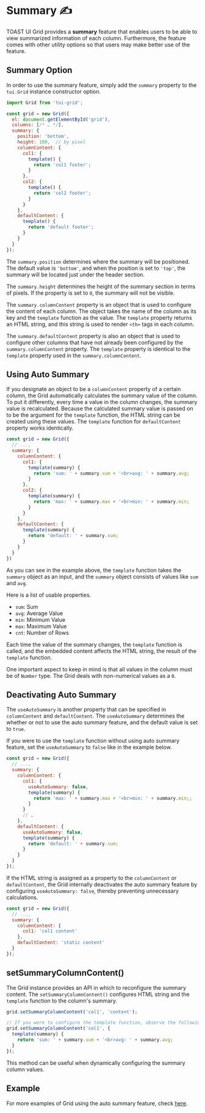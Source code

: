 # Summary ✍️

TOAST UI Grid provides a **summary** feature that enables users to be able to view summarized information of each column. Furthermore, the feature comes with other utility options so that users may make better use of the feature. 

## Summary Option

In order to use the summary feature, simply add the `summary` property to the `tui.Grid` instance constructor option.

```javascript
import Grid from 'tui-grid';

const grid = new Grid({
  el: document.getElementById('grid'),
  columns: [/* … */],
  summary: {
    position: 'bottom',
    height: 100,  // by pixel
    columnContent: {
      col1: {
        template() {
          return 'col1 footer';
        }
      },
      col2: {
        template() {
          return 'col2 footer';
        }
      }
    },
    defaultContent: {
      template() {
        return 'default footer';
      }
    }
  }
});
```

The `summary.position` determines where the summary will be positioned. The default value is `'bottom'`, and when the position is set to `'top'`, the summary will be located just under the header section.

The `summary.height` determines the height of the summary section in terms of pixels. If the property is set to `0`, the summary will not be visible. 

The `summary.columnContent` property is an object that is used to configure the content of each column. The object takes the name of the column as its key and the `template` function as the value. The `template` property returns an HTML string, and this string is used to render `<th>` tags in each column. 

The `summary.defaultContent` property is also an object that is used to configure other columns that have not already been configured by the `summary.columnContent` property. The `template` property is identical to the `template` property used in the `summary.columnContent`. 

## Using Auto Summary

If you designate an object to be a `columnContent` property of a certain column, the Grid automatically calculates the summary value of the column. To put it differently, every time a value in the column changes, the summary value is recalculated. Because the calculated summary value is passed on to be the argument for the `template` function, the HTML string can be created using these values. The `template` function for `defaultContent` property works identically. 

```javascript
const grid = new Grid({
  // ...,
  summary: {
    columnContent: {
      col1: {
        template(summary) {
          return 'sum: ' + summary.sum + '<br>avg: ' + summary.avg;
        }
      },
      col2: {
        template(summary) {
          return 'max: ' + summary.max + '<br>min: ' + summary.min;
        }
      }
    },
    defaultContent: {
      template(summary) {
        return 'default: ' + summary.sum;
      }
    }
  }
})
```

As you can see in the example above, the `template` function takes the `summary` object as an input, and the `summary` object consists of values like `sum` and `avg`. 

Here is a list of usable properties. 

- `sum`:  Sum
- `avg`:  Average Value
- `min`:  Minimum Value
- `max`: Maximum Value
- `cnt`: Number of Rows

Each time the value of the summary changes, the `template` function is called, and the embedded content affects the HTML string, the result of the `template` function. 

One important aspect to keep in mind is that all values in the column must be of `Number` type. The Grid deals with non-numerical values as a `0`. 

## Deactivating Auto Summary

The `useAutoSummary` is another property that can be specified in `columnContent` and `defaultContent`. The `useAutoSummary` determines the whether or not to use the auto summary feature, and the default value is set to `true`. 

If you were to use the `template` function without using auto summary feature, set the `useAutoSummary` to `false` like in the example below. 

```javascript
const grid = new Grid({
  // ...,
  summary: {
    columnContent: {
      col1: {
        useAutoSummary: false,
        template(summary) {
          return 'max: ' + summary.max + '<br>min: ' + summary.min;;
        }
      }
      // …
    },
    defaultContent: {
      useAutoSummary: false,
      template(summary) {
        return 'default: ' + summary.sum;
      }
    }
  }
});
```

If the HTML string is assigned as a property to the `columnContent` or `defaultContent`, the Grid internally deactivates the auto summary feature by configuring `useAutoSummary: false`, thereby preventing unnecessary calculations.

```javascript
const grid = new Grid({
  // ...,
  summary: {
    columnContent: {
      col1: 'col1 content'
    },
    defaultContent: 'static content'
  }
});
```

## setSummaryColumnContent()

The Grid instance provides an API in which to reconfigure the summary content. The `setSummaryColumnContent()` configures HTML string and the `template` function to the column's summary. 

```javascript
grid.setSummaryColumnContent('col1', 'content');

// If you were to configure the template function, observe the following code. 
grid.setSummaryColumnContent('col1', {
  template(summary) {
    return 'sum: ' + summary.sum + '<br>avg: ' + summary.avg;
  }
});
```

This method can be useful when dynamically configuring the summary column values. 

## Example

For more examples of Grid using the auto summary feature, check [here](https://nhn.github.io/tui.grid/latest/tutorial-example09-summary).
